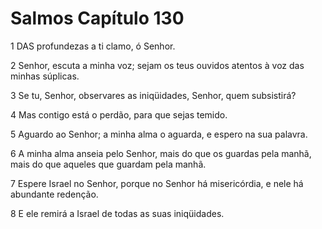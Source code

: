 # Salmos Capítulo 130

1	DAS profundezas a ti clamo, ó Senhor.

2	Senhor, escuta a minha voz; sejam os teus ouvidos atentos à voz das minhas súplicas.

3	Se tu, Senhor, observares as iniqüidades, Senhor, quem subsistirá?

4	Mas contigo está o perdão, para que sejas temido.

5	Aguardo ao Senhor; a minha alma o aguarda, e espero na sua palavra.

6	A minha alma anseia pelo Senhor, mais do que os guardas pela manhã, mais do que aqueles que guardam pela manhã.

7	Espere Israel no Senhor, porque no Senhor há misericórdia, e nele há abundante redenção.

8	E ele remirá a Israel de todas as suas iniqüidades.

